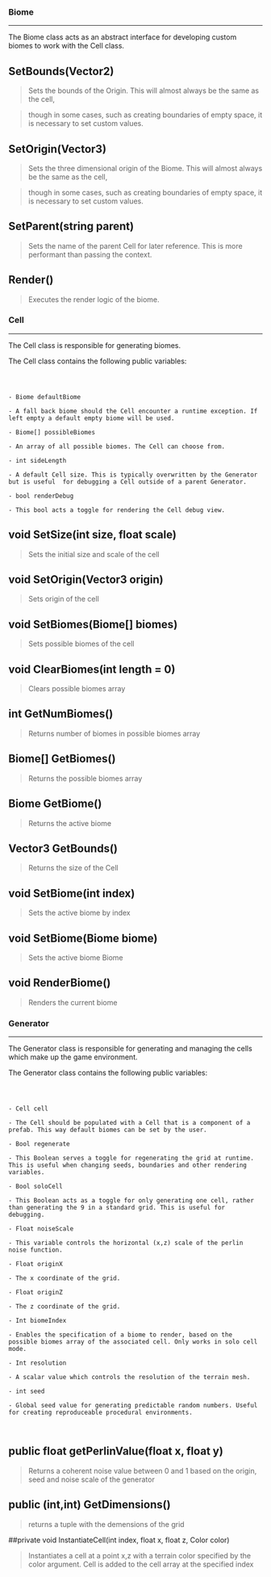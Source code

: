 
  

### Biome 



--- 



The Biome class acts as an abstract interface for developing custom biomes to work with the Cell class. 








  

## SetBounds(Vector2)



> Sets the bounds of the Origin. This will almost always be the same as the cell, 

> though in some cases, such as creating boundaries of empty space, it is necessary to set custom values.



## SetOrigin(Vector3)



> Sets the three dimensional origin of the Biome. This will almost always be the same as the cell,

> though in some cases, such as creating boundaries of empty space, it is necessary to set custom values.



## SetParent(string parent)



> Sets the name of the parent Cell for later reference. This is more performant than passing the context. 



## Render()



> Executes the render logic of the biome.






  





### Cell 



--- 



The Cell class is responsible for generating biomes.



The Cell class contains the following public variables:



```



- Biome defaultBiome

- A fall back biome should the Cell encounter a runtime exception. If left empty a default empty biome will be used. 

- Biome[] possibleBiomes

- An array of all possible biomes. The Cell can choose from. 

- int sideLength

- A default Cell size. This is typically overwritten by the Generator but is useful  for debugging a Cell outside of a parent Generator. 

- bool renderDebug

- This bool acts a toggle for rendering the Cell debug view. 

```








 

## void SetSize(int size, float scale)



> Sets the initial size and scale of the cell 






 

## void SetOrigin(Vector3 origin)



> Sets origin of the cell 






 

## void SetBiomes(Biome[] biomes)



> Sets possible biomes of the cell 






 

## void ClearBiomes(int length = 0)



> Clears possible biomes array 






 

## int GetNumBiomes()



> Returns number of biomes in possible biomes array 






 

## Biome[] GetBiomes()



> Returns the possible biomes array 






 

## Biome GetBiome()



> Returns the active biome 






 

## Vector3 GetBounds()



> Returns the size of the Cell






 

## void SetBiome(int index)



> Sets the active biome by index






 

## void SetBiome(Biome biome)



> Sets the active biome Biome






 

## void RenderBiome()



> Renders the current biome






  

### Generator



---



The Generator class is responsible for generating and managing the cells which make up the game environment. 

The Generator class contains the following public variables: 



```



- Cell cell

- The Cell should be populated with a Cell that is a component of a prefab. This way default biomes can be set by the user.

- Bool regenerate

- This Boolean serves a toggle for regenerating the grid at runtime. This is useful when changing seeds, boundaries and other rendering variables.

- Bool soloCell 

- This Boolean acts as a toggle for only generating one cell, rather than generating the 9 in a standard grid. This is useful for debugging. 

- Float noiseScale

- This variable controls the horizontal (x,z) scale of the perlin noise function.

- Float originX

- The x coordinate of the grid.

- Float originZ

- The z coordinate of the grid.

- Int biomeIndex

- Enables the specification of a biome to render, based on the possible biomes array of the associated cell. Only works in solo cell mode. 

- Int resolution

- A scalar value which controls the resolution of the terrain mesh. 

- int seed

- Global seed value for generating predictable random numbers. Useful for creating reproduceable procedural environments. 



```






  

## public float getPerlinValue(float x, float y)



> Returns a coherent noise value between 0 and 1 based on the origin, seed and noise scale of the generator




 

## public (int,int) GetDimensions()



> returns a tuple with the demensions of the grid




  

##private void InstantiateCell(int index, float x, float z, Color color)



> Instantiates a cell at a point x,z with a terrain color specified by the color argument. Cell is added to the cell array at the specified index



